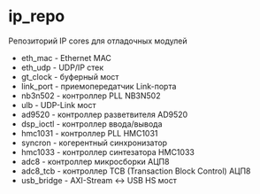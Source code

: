 # ip_repo

Репозиторий IP cores для отладочных модулей

* eth_mac - Ethernet MAC
* eth_udp - UDP/IP стек
* gt_clock - буферный мост
* link_port - приемопередатчик Link-порта
* nb3n502 - контроллер PLL NB3N502
* ulb - UDP-Link мост
* ad9520 - контроллер разветвителя AD9520
* dsp_ioctl - контроллер ввода/вывода
* hmc1031 - контроллер PLL HMC1031
* syncron - когерентный синхронизатор
* hmc1033 - контроллер синтезатора HMC1033
* adc8 - контроллер микросборки АЦП8
* adc8_tcb - контроллер TCB (Transaction Block Control) АЦП8
* usb_bridge - AXI-Stream <-> USB HS мост